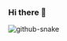 ### Hi there 👋

<picture>
  <source media="(prefers-color-scheme: dark)" srcset="https://raw.githubusercontent.com/olegantonyan/olegantonyan/output/github-snake-dark.svg" />
  <source media="(prefers-color-scheme: light)" srcset="https://raw.githubusercontent.com/    olegantonyan/olegantonyan/output/github-snake.svg" />
  <img alt="github-snake" src="github-snake.svg" />
</picture>

<!--
**olegantonyan/olegantonyan** is a ✨ _special_ ✨ repository because its `README.md` (this file) appears on your GitHub profile.

Here are some ideas to get you started:

- 🔭 I’m currently working on ...
- 🌱 I’m currently learning ...
- 👯 I’m looking to collaborate on ...
- 🤔 I’m looking for help with ...
- 💬 Ask me about ...
- 📫 How to reach me: ...
- 😄 Pronouns: ...
- ⚡ Fun fact: ...
-->
